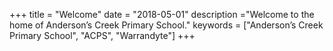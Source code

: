 +++
title = "Welcome"
date = "2018-05-01"
description ="Welcome to the home of Anderson’s Creek Primary School."
keywords = ["Anderson’s Creek Primary School", "ACPS", "Warrandyte"]
+++
